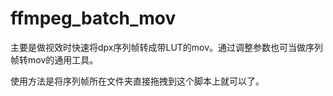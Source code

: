# ffmpeg_batch_mov
主要是做视效时快速将dpx序列帧转成带LUT的mov。通过调整参数也可当做序列帧转mov的通用工具。

使用方法是将序列帧所在文件夹直接拖拽到这个脚本上就可以了。

